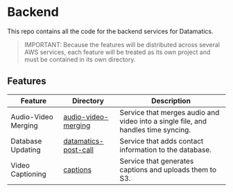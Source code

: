 # Backend
This repo contains all the code for the backend services for Datamatics.

> IMPORTANT: Because the features will be distributed across several AWS services, each feature will be treated as its own project and must be contained in its own directory. 

## Features
| Feature | Directory | Description |
| ------- | --------- | ----------- |
| Audio-Video Merging | [audio-video-merging](./audio-video-merging) | Service that merges audio and video into a single file, and handles time syncing. |
| Database Updating | [datamatics-post-call](./datamatics-post-call) | Service that adds contact information to the database. |
| Video Captioning | [captions](./captions) | Service that generates captions and uploads them to S3. |
